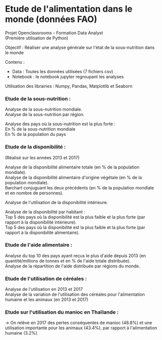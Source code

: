 # Etude de l'alimentation dans le monde (données FAO)
 
 Projet Openclassrooms - Formation Data Analyst  
 (Première utilisation de Python)  


 Objectif : Réaliser une analyse générale sur l'état de la sous-nutrition dans le monde

 Contenu :
 - Data : Toutes les données utilisées (7 fichiers csv)
 - Notebook : le notebook jupyter regroupant les analyses

Utilisation des librairies : Numpy, Pandas, Matplotlib et Seaborn  


### Etude de la sous-nutrition : 

Analyse de la sous-nutrition mondiale.    
Analyse de la sous-nutrition par région. 

Analyse des pays où la sous-nutrition est la plus forte :  
En % de la sous-nutrition mondiale  
En % de la population du pays   


### Etude de la disponibilité :  
(Réalisé sur les années 2013 et 2017)

Analyse de la disponibilité alimentaire totale (en % de la population mondiale).  
Analyse de la disponibilité alimentaire d'origine végétale (en % de la population mondiale).  
Barchart conjuguant les deux précédents (en % de la population mondiale et en nombre de personnes). 

Analyse de l'utilisation de la disponibilité intérieure.  

Analyse de la disponibilité par habitant :  
Top 5 des pays où la disponibilité est la plus faible et la plus forte (par rapport à la disponibilité intérieure).  
Top 5 des pays où la disponibilité est la plus faible et la plus forte (par rapport à la disponibilité alimentaire).  


### Etude de l'aide alimentaire :  

Analyse du top 10 des pays ayant reçus le plus d'aide depuis 2013 (en quantité/millions de tonnes et en % de l'aide totale distribuée).  
Analyse de la répartition de l'aide distribuée par régions du monde.  


### Etude de l'utilisation de céréales :  

Analyse de l'utilisation en 2013 et 2017  
Analyse de la variation de l'utilisation des céréales pour l'alimentation humaine et les animaux (en 2013 et 2017)  


### Etude sur l'utilisation du manioc en Thaïlande :  

-> On relève en 2017 des pertes conséquentes de manioc (48.8%) et une utilisation importante pour les animaux (43.4%), par rapport à l'alimentation humaine (3.2%).  


